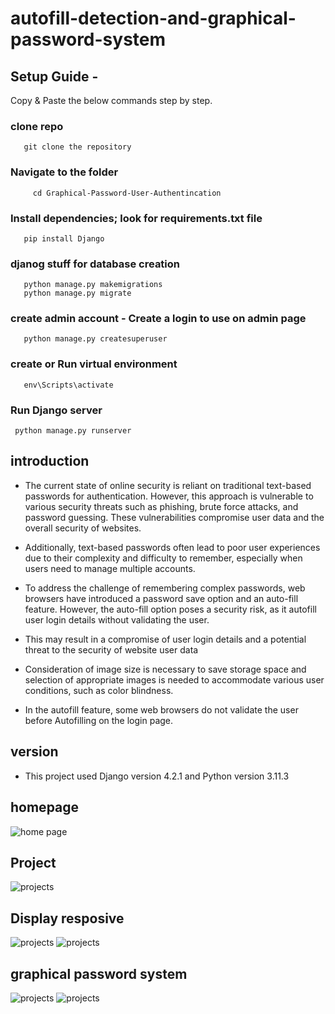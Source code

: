 # autofill-detection-and-graphical-password-system


## Setup Guide - 

Copy & Paste the below commands step by step.

### clone repo
       git clone the repository

### Navigate to the folder
         cd Graphical-Password-User-Authentincation

### Install dependencies; look for requirements.txt file
       pip install Django

### djanog stuff for database creation
       python manage.py makemigrations
       python manage.py migrate

### create admin account - Create a login to use on admin page
       python manage.py createsuperuser

### create or Run virtual environment
       env\Scripts\activate

### Run Django server
     python manage.py runserver


## introduction

* The current state of online security is reliant on traditional text-based passwords for authentication. 
However, this approach is vulnerable to various security threats such as phishing, brute force attacks, and 
password guessing. These vulnerabilities compromise user data and the overall security of websites.

* Additionally, text-based passwords often lead to poor user experiences due to their complexity and 
difficulty to remember, especially when users need to manage multiple accounts.

* To address the challenge of remembering complex passwords, web browsers have introduced a password 
save option and an auto-fill feature. However, the auto-fill option poses a security risk, as it autofill user 
login details without validating the user.

* This may result in a compromise of user login details and a potential threat to the security of website user 
data

* Consideration of image size is necessary to save storage space and selection of appropriate 
images is needed to accommodate various user conditions, such as color blindness.

* In the autofill feature, some web browsers do not validate the user before Autofilling on 
the login page.

## version

* This project used Django version 4.2.1 and Python version 3.11.3

## homepage
![home page](https://github.com/hishan-umayanga/autofill-detection-and-graphical-password-system/blob/master/readme%20img/new%20home.png)
## Project
![projects](https://github.com/hishan-umayanga/autofill-detection-and-graphical-password-system/blob/master/readme%20img/Screenshot_1.png)

## Display resposive
![projects](https://github.com/hishan-umayanga/autofill-detection-and-graphical-password-system/blob/master/readme%20img/Screenshot_3.png)
![projects](https://github.com/hishan-umayanga/autofill-detection-and-graphical-password-system/blob/master/readme%20img/responive%20g.png)

## graphical password system
![projects](https://github.com/hishan-umayanga/autofill-detection-and-graphical-password-system/blob/master/readme%20img/gp%20l.png)
![projects](https://github.com/hishan-umayanga/autofill-detection-and-graphical-password-system/blob/master/readme%20img/g%20reg.png)



